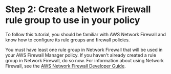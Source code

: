 # Step 2: Create a Network Firewall rule group to use in your policy<a name="get-started-fms-create-network-firewall-rule-group"></a>

To follow this tutorial, you should be familiar with AWS Network Firewall and know how to configure its rule groups and firewall policies\. 

You must have least one rule group in Network Firewall that will be used in your AWS Firewall Manager policy\. If you haven't already created a rule group in Network Firewall, do so now\. For information about using Network Firewall, see the [AWS Network Firewall Developer Guide](https://docs.aws.amazon.com/network-firewall/latest/developerguide/what-is-aws-network-firewall.html)\. 